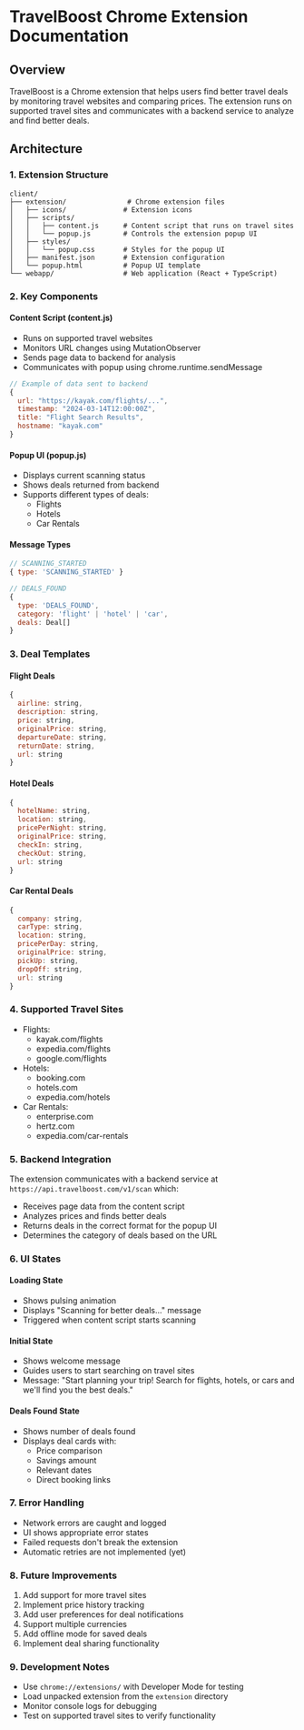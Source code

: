 # TravelBoost Chrome Extension Documentation

## Overview
TravelBoost is a Chrome extension that helps users find better travel deals by monitoring travel websites and comparing prices. The extension runs on supported travel sites and communicates with a backend service to analyze and find better deals.

## Architecture

### 1. Extension Structure
```
client/
├── extension/               # Chrome extension files
│   ├── icons/              # Extension icons
│   ├── scripts/
│   │   ├── content.js      # Content script that runs on travel sites
│   │   └── popup.js        # Controls the extension popup UI
│   ├── styles/
│   │   └── popup.css       # Styles for the popup UI
│   ├── manifest.json       # Extension configuration
│   └── popup.html          # Popup UI template
└── webapp/                 # Web application (React + TypeScript)
```

### 2. Key Components

#### Content Script (content.js)
- Runs on supported travel websites
- Monitors URL changes using MutationObserver
- Sends page data to backend for analysis
- Communicates with popup using chrome.runtime.sendMessage

```javascript
// Example of data sent to backend
{
  url: "https://kayak.com/flights/...",
  timestamp: "2024-03-14T12:00:00Z",
  title: "Flight Search Results",
  hostname: "kayak.com"
}
```

#### Popup UI (popup.js)
- Displays current scanning status
- Shows deals returned from backend
- Supports different types of deals:
  - Flights
  - Hotels
  - Car Rentals

#### Message Types
```javascript
// SCANNING_STARTED
{ type: 'SCANNING_STARTED' }

// DEALS_FOUND
{
  type: 'DEALS_FOUND',
  category: 'flight' | 'hotel' | 'car',
  deals: Deal[]
}
```

### 3. Deal Templates

#### Flight Deals
```javascript
{
  airline: string,
  description: string,
  price: string,
  originalPrice: string,
  departureDate: string,
  returnDate: string,
  url: string
}
```

#### Hotel Deals
```javascript
{
  hotelName: string,
  location: string,
  pricePerNight: string,
  originalPrice: string,
  checkIn: string,
  checkOut: string,
  url: string
}
```

#### Car Rental Deals
```javascript
{
  company: string,
  carType: string,
  location: string,
  pricePerDay: string,
  originalPrice: string,
  pickUp: string,
  dropOff: string,
  url: string
}
```

### 4. Supported Travel Sites
- Flights:
  - kayak.com/flights
  - expedia.com/flights
  - google.com/flights
- Hotels:
  - booking.com
  - hotels.com
  - expedia.com/hotels
- Car Rentals:
  - enterprise.com
  - hertz.com
  - expedia.com/car-rentals

### 5. Backend Integration
The extension communicates with a backend service at `https://api.travelboost.com/v1/scan` which:
- Receives page data from the content script
- Analyzes prices and finds better deals
- Returns deals in the correct format for the popup UI
- Determines the category of deals based on the URL

### 6. UI States

#### Loading State
- Shows pulsing animation
- Displays "Scanning for better deals..." message
- Triggered when content script starts scanning

#### Initial State
- Shows welcome message
- Guides users to start searching on travel sites
- Message: "Start planning your trip! Search for flights, hotels, or cars and we'll find you the best deals."

#### Deals Found State
- Shows number of deals found
- Displays deal cards with:
  - Price comparison
  - Savings amount
  - Relevant dates
  - Direct booking links

### 7. Error Handling
- Network errors are caught and logged
- UI shows appropriate error states
- Failed requests don't break the extension
- Automatic retries are not implemented (yet)

### 8. Future Improvements
1. Add support for more travel sites
2. Implement price history tracking
3. Add user preferences for deal notifications
4. Support multiple currencies
5. Add offline mode for saved deals
6. Implement deal sharing functionality

### 9. Development Notes
- Use `chrome://extensions/` with Developer Mode for testing
- Load unpacked extension from the `extension` directory
- Monitor console logs for debugging
- Test on supported travel sites to verify functionality 
